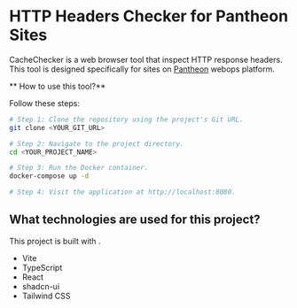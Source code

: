 # HTTP Headers Checker for Pantheon Sites

CacheChecker is a web browser tool that inspect HTTP response headers. This tool is designed specifically for sites on [Pantheon](https://pantheon.io) webops platform.

** How to use this tool?**

Follow these steps:

```sh
# Step 1: Clone the repository using the project's Git URL.
git clone <YOUR_GIT_URL>

# Step 2: Navigate to the project directory.
cd <YOUR_PROJECT_NAME>

# Step 3: Run the Docker container.
docker-compose up -d

# Step 4: Visit the application at http://localhost:8080.
```

## What technologies are used for this project?

This project is built with .

- Vite
- TypeScript
- React
- shadcn-ui
- Tailwind CSS
